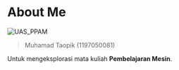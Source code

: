 # About Me
![UAS_PPAM](https://img.shields.io/badge-Pembelajaran%20Mesin-Work%20On%20Progress-blue)

> Muhamad Taopik (1197050081)

Untuk mengeksplorasi mata kuliah **Pembelajaran Mesin**.
